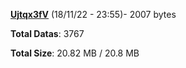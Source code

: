 [**Ujtqx3fV**](/data/Ujtqx3fV.txt) (18/11/22 - 23:55)- 2007 bytes

**Total Datas**: 3767

**Total Size**: 20.82 MB / 20.8 MB